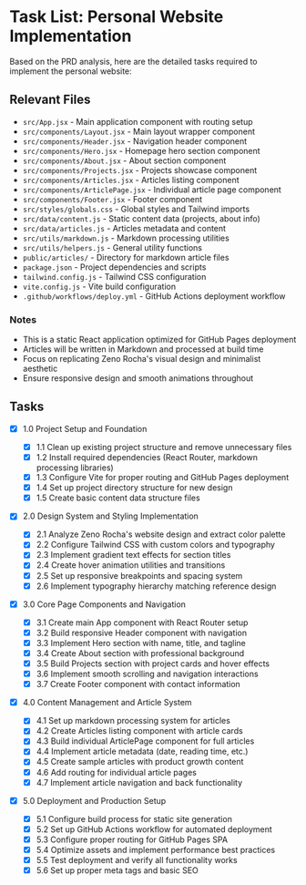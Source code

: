 # Task List: Personal Website Implementation

Based on the PRD analysis, here are the detailed tasks required to implement the personal website:

## Relevant Files

- `src/App.jsx` - Main application component with routing setup
- `src/components/Layout.jsx` - Main layout wrapper component
- `src/components/Header.jsx` - Navigation header component
- `src/components/Hero.jsx` - Homepage hero section component
- `src/components/About.jsx` - About section component
- `src/components/Projects.jsx` - Projects showcase component
- `src/components/Articles.jsx` - Articles listing component
- `src/components/ArticlePage.jsx` - Individual article page component
- `src/components/Footer.jsx` - Footer component
- `src/styles/globals.css` - Global styles and Tailwind imports
- `src/data/content.js` - Static content data (projects, about info)
- `src/data/articles.js` - Articles metadata and content
- `src/utils/markdown.js` - Markdown processing utilities
- `src/utils/helpers.js` - General utility functions
- `public/articles/` - Directory for markdown article files
- `package.json` - Project dependencies and scripts
- `tailwind.config.js` - Tailwind CSS configuration
- `vite.config.js` - Vite build configuration
- `.github/workflows/deploy.yml` - GitHub Actions deployment workflow

### Notes

- This is a static React application optimized for GitHub Pages deployment
- Articles will be written in Markdown and processed at build time
- Focus on replicating Zeno Rocha's visual design and minimalist aesthetic
- Ensure responsive design and smooth animations throughout

## Tasks

- [x] 1.0 Project Setup and Foundation

  - [x] 1.1 Clean up existing project structure and remove unnecessary files
  - [x] 1.2 Install required dependencies (React Router, markdown processing libraries)
  - [x] 1.3 Configure Vite for proper routing and GitHub Pages deployment
  - [x] 1.4 Set up project directory structure for new design
  - [x] 1.5 Create basic content data structure files

- [x] 2.0 Design System and Styling Implementation

  - [x] 2.1 Analyze Zeno Rocha's website design and extract color palette
  - [x] 2.2 Configure Tailwind CSS with custom colors and typography
  - [x] 2.3 Implement gradient text effects for section titles
  - [x] 2.4 Create hover animation utilities and transitions
  - [x] 2.5 Set up responsive breakpoints and spacing system
  - [x] 2.6 Implement typography hierarchy matching reference design

- [x] 3.0 Core Page Components and Navigation

  - [x] 3.1 Create main App component with React Router setup
  - [x] 3.2 Build responsive Header component with navigation
  - [x] 3.3 Implement Hero section with name, title, and tagline
  - [x] 3.4 Create About section with professional background
  - [x] 3.5 Build Projects section with project cards and hover effects
  - [x] 3.6 Implement smooth scrolling and navigation interactions
  - [x] 3.7 Create Footer component with contact information

- [x] 4.0 Content Management and Article System

  - [x] 4.1 Set up markdown processing system for articles
  - [x] 4.2 Create Articles listing component with article cards
  - [x] 4.3 Build individual ArticlePage component for full articles
  - [x] 4.4 Implement article metadata (date, reading time, etc.)
  - [x] 4.5 Create sample articles with product growth content
  - [x] 4.6 Add routing for individual article pages
  - [x] 4.7 Implement article navigation and back functionality

- [x] 5.0 Deployment and Production Setup
  - [x] 5.1 Configure build process for static site generation
  - [x] 5.2 Set up GitHub Actions workflow for automated deployment
  - [x] 5.3 Configure proper routing for GitHub Pages SPA
  - [x] 5.4 Optimize assets and implement performance best practices
  - [x] 5.5 Test deployment and verify all functionality works
  - [x] 5.6 Set up proper meta tags and basic SEO
